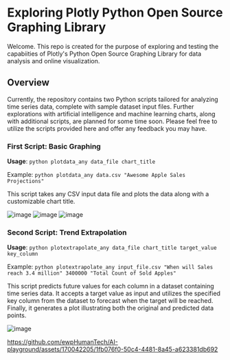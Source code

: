 # Exploring Plotly Python Open Source Graphing Library 

Welcome. This repo is created for the purpose of exploring and testing the capabiities of Plotly's Python Open Source Graphing Library for data analysis and online visualization. 

## Overview

Currently, the repository contains two Python scripts tailored for analyzing time series data, complete with sample dataset input files. Further explorations with artificial intelligence and machine learning charts, along with additional scripts, are planned for some time soon. Please feel free to utilize the scripts provided here and offer any feedback you may have.

### First Script: Basic Graphing

**Usage**: `python plotdata_any data_file chart_title`

Example: `python plotdata_any data.csv "Awesome Apple Sales Projections"`

This script takes any CSV input data file and plots the data along with a customizable chart title.

![image](https://github.com/ewpHumanTech/AI-playground/assets/170042205/1b468aab-4fec-40ed-a53b-6a033a1c309b)
![image](https://github.com/ewpHumanTech/AI-playground/assets/170042205/3ec186f0-8c69-46d5-9044-3bfe7d8c5f6b)
![image](https://github.com/ewpHumanTech/AI-playground/assets/170042205/005ea0f3-4363-40d6-8e39-37c2743182d7)

### Second Script: Trend Extrapolation

**Usage**: `python plotextrapolate_any data_file chart_title target_value key_column`

Example: `python plotextrapolate_any input_file.csv "When will Sales reach 3.4 million" 3400000 "Total Count of Sold Apples"`

This script predicts future values for each column in a dataset containing time series data. It accepts a target value as input and utilizes the specified key column from the dataset to forecast when the target will be reached. Finally, it generates a plot illustrating both the original and predicted data points.

![image](https://github.com/ewpHumanTech/AI-playground/assets/170042205/ac4d0f8f-811b-43c2-af43-8640ba52cdf3)

https://github.com/ewpHumanTech/AI-playground/assets/170042205/1fb076f0-50c4-4481-8a45-a623381db692



